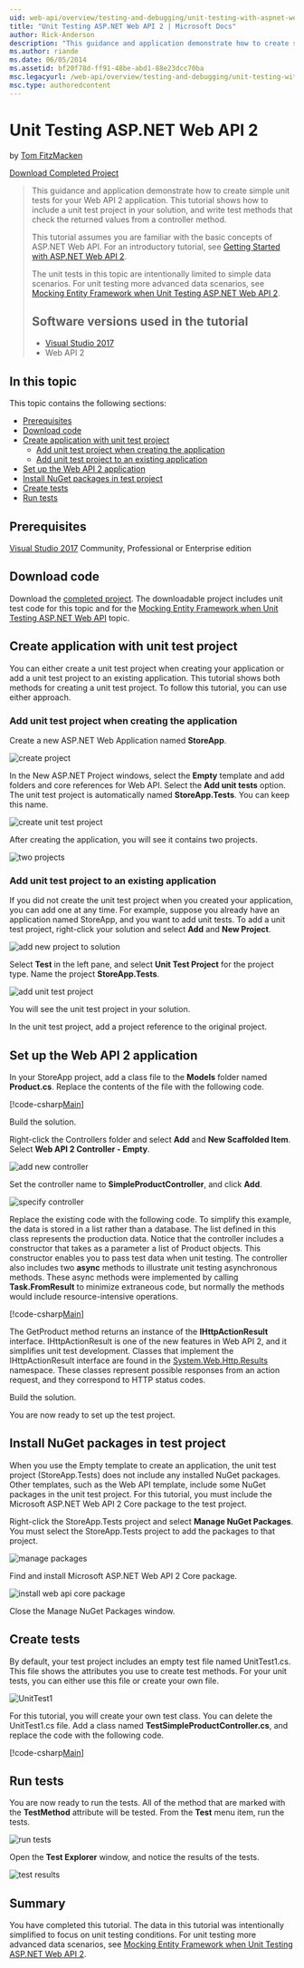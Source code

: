 ```yaml
---
uid: web-api/overview/testing-and-debugging/unit-testing-with-aspnet-web-api
title: "Unit Testing ASP.NET Web API 2 | Microsoft Docs"
author: Rick-Anderson
description: "This guidance and application demonstrate how to create simple unit tests for your Web API 2 application. This tutorial shows how to include a unit test proj..."
ms.author: riande
ms.date: 06/05/2014
ms.assetid: bf20f78d-ff91-48be-abd1-88e23dcc70ba
msc.legacyurl: /web-api/overview/testing-and-debugging/unit-testing-with-aspnet-web-api
msc.type: authoredcontent
---
```

Unit Testing ASP.NET Web API 2
====================
by [Tom FitzMacken](https://github.com/tfitzmac)

[Download Completed Project](https://code.msdn.microsoft.com/Unit-Testing-with-ASPNET-1374bc11)

> This guidance and application demonstrate how to create simple unit tests for your Web API 2 application. This tutorial shows how to include a unit test project in your solution, and write test methods that check the returned values from a controller method.
>
> This tutorial assumes you are familiar with the basic concepts of ASP.NET Web API. For an introductory tutorial, see [Getting Started with ASP.NET Web API 2](../getting-started-with-aspnet-web-api/tutorial-your-first-web-api.md).
>
> The unit tests in this topic are intentionally limited to simple data scenarios. For unit testing more advanced data scenarios, see [Mocking Entity Framework when Unit Testing ASP.NET Web API 2](mocking-entity-framework-when-unit-testing-aspnet-web-api-2.md).
>
> ## Software versions used in the tutorial
>
> - [Visual Studio 2017](https://visualstudio.microsoft.com/downloads/?utm_medium=microsoft&utm_source=docs.microsoft.com&utm_campaign=button+cta&utm_content=download+vs2017)
> - Web API 2

## In this topic

This topic contains the following sections:

- [Prerequisites](#prereqs)
- [Download code](#download)
- [Create application with unit test project](#appwithunittest)
    - [Add unit test project when creating the application](#whencreate)
    - [Add unit test project to an existing application](#addtoexisting)
- [Set up the Web API 2 application](#setupproject)
- [Install NuGet packages in test project](#testpackages)
- [Create tests](#tests)
- [Run tests](#runtests)

<a id="prereqs"></a>
## Prerequisites

[Visual Studio 2017](https://visualstudio.microsoft.com/downloads/?utm_medium=microsoft&utm_source=docs.microsoft.com&utm_campaign=button+cta&utm_content=download+vs2017) Community, Professional or Enterprise edition

<a id="download"></a>
## Download code

Download the [completed project](https://code.msdn.microsoft.com/Unit-Testing-with-ASPNET-1374bc11). The downloadable project includes unit test code for this topic and for the [Mocking Entity Framework when Unit Testing ASP.NET Web API](mocking-entity-framework-when-unit-testing-aspnet-web-api-2.md) topic.

<a id="appwithunittest"></a>
## Create application with unit test project

You can either create a unit test project when creating your application or add a unit test project to an existing application. This tutorial shows both methods for creating a unit test project. To follow this tutorial, you can use either approach.

<a id="whencreate"></a>
### Add unit test project when creating the application

Create a new ASP.NET Web Application named **StoreApp**.

![create project](unit-testing-with-aspnet-web-api/_static/image1.png)

In the New ASP.NET Project windows, select the **Empty** template and add folders and core references for Web API. Select the **Add unit tests** option. The unit test project is automatically named **StoreApp.Tests**. You can keep this name.

![create unit test project](unit-testing-with-aspnet-web-api/_static/image2.png)

After creating the application, you will see it contains two projects.

![two projects](unit-testing-with-aspnet-web-api/_static/image3.png)

<a id="addtoexisting"></a>
### Add unit test project to an existing application

If you did not create the unit test project when you created your application, you can add one at any time. For example, suppose you already have an application named StoreApp, and you want to add unit tests. To add a unit test project, right-click your solution and select **Add** and **New Project**.

![add new project to solution](unit-testing-with-aspnet-web-api/_static/image4.png)

Select **Test** in the left pane, and select **Unit Test Project** for the project type. Name the project **StoreApp.Tests**.

![add unit test project](unit-testing-with-aspnet-web-api/_static/image5.png)

You will see the unit test project in your solution.

In the unit test project, add a project reference to the original project.

<a id="setupproject"></a>
## Set up the Web API 2 application

In your StoreApp project, add a class file to the **Models** folder named **Product.cs**. Replace the contents of the file with the following code.

[!code-csharp[Main](unit-testing-with-aspnet-web-api/samples/sample1.cs)]

Build the solution.

Right-click the Controllers folder and select **Add** and **New Scaffolded Item**. Select **Web API 2 Controller - Empty**.

![add new controller](unit-testing-with-aspnet-web-api/_static/image6.png)

Set the controller name to **SimpleProductController**, and click **Add**.

![specify controller](unit-testing-with-aspnet-web-api/_static/image7.png)

Replace the existing code with the following code. To simplify this example, the data is stored in a list rather than a database. The list defined in this class represents the production data. Notice that the controller includes a constructor that takes as a parameter a list of Product objects. This constructor enables you to pass test data when unit testing. The controller also includes two **async** methods to illustrate unit testing asynchronous methods. These async methods were implemented by calling **Task.FromResult** to minimize extraneous code, but normally the methods would include resource-intensive operations.

[!code-csharp[Main](unit-testing-with-aspnet-web-api/samples/sample2.cs)]

The GetProduct method returns an instance of the **IHttpActionResult** interface. IHttpActionResult is one of the new features in Web API 2, and it simplifies unit test development. Classes that implement the IHttpActionResult interface are found in the [System.Web.Http.Results](https://msdn.microsoft.com/library/system.web.http.results.aspx) namespace. These classes represent possible responses from an action request, and they correspond to HTTP status codes.

Build the solution.

You are now ready to set up the test project.

<a id="testpackages"></a>
## Install NuGet packages in test project

When you use the Empty template to create an application, the unit test project (StoreApp.Tests) does not include any installed NuGet packages. Other templates, such as the Web API template, include some NuGet packages in the unit test project. For this tutorial, you must include the Microsoft ASP.NET Web API 2 Core package to the test project.

Right-click the StoreApp.Tests project and select **Manage NuGet Packages**. You must select the StoreApp.Tests project to add the packages to that project.

![manage packages](unit-testing-with-aspnet-web-api/_static/image8.png)

Find and install Microsoft ASP.NET Web API 2 Core package.

![install web api core package](unit-testing-with-aspnet-web-api/_static/image9.png)

Close the Manage NuGet Packages window.

<a id="tests"></a>
## Create tests

By default, your test project includes an empty test file named UnitTest1.cs. This file shows the attributes you use to create test methods. For your unit tests, you can either use this file or create your own file.

![UnitTest1](unit-testing-with-aspnet-web-api/_static/image10.png)

For this tutorial, you will create your own test class. You can delete the UnitTest1.cs file. Add a class named **TestSimpleProductController.cs**, and replace the code with the following code.

[!code-csharp[Main](unit-testing-with-aspnet-web-api/samples/sample3.cs)]

<a id="runtests"></a>
## Run tests

You are now ready to run the tests. All of the method that are marked with the **TestMethod** attribute will be tested. From the **Test** menu item, run the tests.

![run tests](unit-testing-with-aspnet-web-api/_static/image11.png)

Open the **Test Explorer** window, and notice the results of the tests.

![test results](unit-testing-with-aspnet-web-api/_static/image12.png)

## Summary

You have completed this tutorial. The data in this tutorial was intentionally simplified to focus on unit testing conditions. For unit testing more advanced data scenarios, see [Mocking Entity Framework when Unit Testing ASP.NET Web API 2](mocking-entity-framework-when-unit-testing-aspnet-web-api-2.md).
